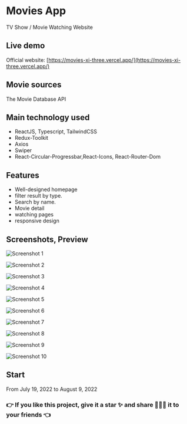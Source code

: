 # Movies App

TV Show / Movie Watching Website

## Live demo

Official website: [https://movies-xi-three.vercel.app/](https://movies-xi-three.vercel.app/)

## Movie sources

The Movie Database API

## Main technology used

- ReactJS, Typescript, TailwindCSS
- Redux-Toolkit
- Axios
- Swiper
- React-Circular-Progressbar,React-Icons, React-Router-Dom

## Features

- Well-designed homepage
- filter result by type.
- Search by name.
- Movie detail
- watching pages
- responsive design

## Screenshots, Preview

![Screenshot 1](https://i.ibb.co/RBmQKG6/sec1.png)

![Screenshot 2](https://i.ibb.co/CB0694y/detail.png)

![Screenshot 3](https://i.ibb.co/Vxf85Kh/watch.png)

![Screenshot 4](https://i.ibb.co/B2yQtvZ/explore.png)

![Screenshot 5](https://i.ibb.co/NY0kLHD/bookmark.png)

![Screenshot 6](https://i.ibb.co/P5pzbzf/search.png)

![Screenshot 7](https://i.ibb.co/kqc377t/profile.png)

![Screenshot 8](https://i.ibb.co/HzWYzVB/comment.png)

![Screenshot 9](https://i.ibb.co/5BhLp4x/auth.png)

![Screenshot 10](https://i.ibb.co/LrYHgCF/mobile.png)

## Start

From July 19, 2022 to August 9, 2022

### 👉 If you like this project, give it a star ✨ and share 👨🏻‍💻 it to your friends 👈
